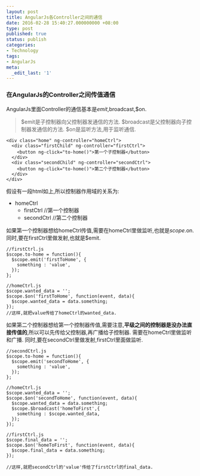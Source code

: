 ```yaml
---
layout: post
title: AngularJs各Controller之间的通信
date: 2016-02-28 15:40:27.000000000 +08:00
type: post
published: true
status: publish
categories:
- Technology
tags:
- AngularJs
meta:
  _edit_last: '1'
---
```

### 在AngularJs的Controller之间传值通信
AngularJs里面Controller的通信基本是$emit,$broadcast,$on.
> $emit是子控制器向父控制器发通信的方法.
> $broadcast是父控制器向子控制器发通信的方法.
> $on是监听方法,用于监听通信.
```
<div class="home" ng-controller="homeCtrl">
  <div class="firstChild" ng-controller="firstCtrl">
    <button ng-click="to-home()">第一个子控制器</button>
  </div>
  <div class="secondChild" ng-controller="secondCtrl">
    <button ng-click="to-home()">第二个子控制器</button>
  </div>
</div>
```

假设有一段html如上,所以控制器作用域的关系为:

* homeCtrl
    * firstCtrl  //第一个控制器
    * secondCtrl //第二个控制器

如果第一个控制器想给homeCtrl传值,需要在homeCtrl里做监听,也就是$scope.$on.
同时,要在firstCtrl里做发射,也就是$emit.

```
//firstCtrl.js
$scope.to-home = function(){
  $scope.emit('firstToHome', {
    something : 'value',
  });
};

//homeCtrl.js
$scope.wanted_data = '';
$scope.$on('firstToHome', function(event, data){
  $scope.wanted_data = data.something;
});
//这样,就把value传给了homeCtrl的wanted_data.
```

如果第二个控制器想给第一个控制器传值,需要注意,**平级之间的控制器是没办法直接传值的**,所以可以先传给父控制器,再广播给子控制器.
需要在homeCtrl里做监听和广播.
同时,要在secondCtrl里做发射,firstCtrl里面做监听.

```
//secondCtrl.js
$scope.to-home = function(){
  $scope.emit('secondToHome', {
    something : 'value',
  });
};

//homeCtrl.js
$scope.wanted_data = '';
$scope.$on('secondToHome', function(event, data){
  $scope.wanted_data = data.something;
  $scope.$broadcast('homeToFirst',{
    something : $scope.wanted_data,
  });
});

//firstCtrl.js
$scope.final_data = '';
$scope.$on('homeToFirst', function(event, data){
  $scope.final_data = data.something;
});

//这样,就把secondCtrl的'value'传给了firstCtrl的final_data.
```
